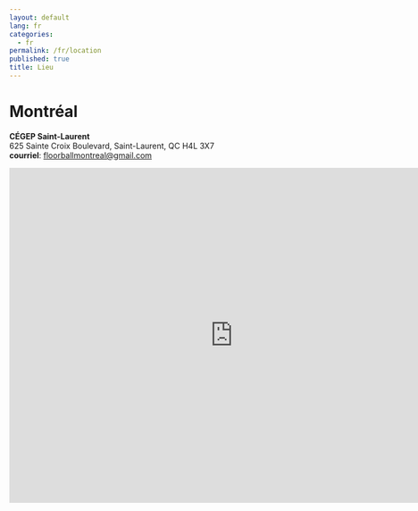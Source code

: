 ```yaml
---
layout: default
lang: fr
categories:
  - fr
permalink: /fr/location
published: true
title: Lieu
---
```


# Montréal

**CÉGEP Saint-Laurent**
<br/>
625 Sainte Croix Boulevard, Saint-Laurent, QC H4L 3X7
<br/>
**courriel**: floorballmontreal@gmail.com

<iframe src="https://www.google.com/maps/embed?pb=!1m18!1m12!1m3!1d2795.8678994661923!2d-73.6708403!3d45.51273779999999!2m3!1f0!2f0!3f0!3m2!1i1024!2i768!4f13.1!3m3!1m2!1s0x4cc918475e47f649%3A0x852fa87ed9bd386a!2s625+Sainte+Croix+Ave!5e0!3m2!1sen!2sca!4v1394680899415" width="800" height="600" frameborder="0" style="border:0"></iframe>
